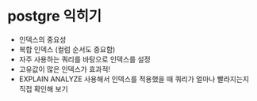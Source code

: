 # postgre 익히기
- 인덱스의 중요성
- 복합 인덱스 (컬럼 순서도 중요함)
- 자주 사용하는 쿼리를 바탕으로 인덱스를 설정
- 고유값이 많은 인덱스가 효과적!
- EXPLAIN ANALYZE 사용해서 인덱스를 적용했을 때 쿼리가 얼마나 빨라지는지 직접 확인해 보기